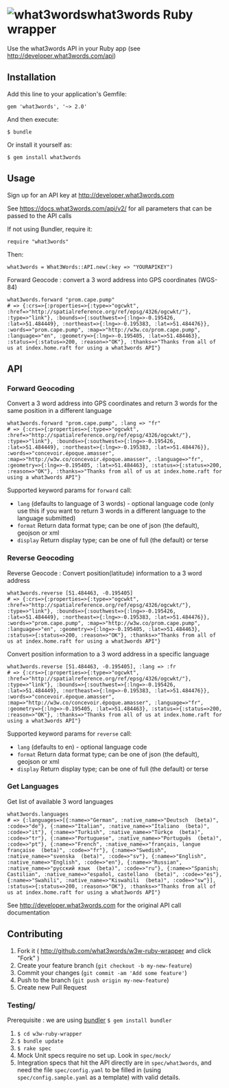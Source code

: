# ![what3words](https://map.what3words.com/images/map/marker-border.png)what3words Ruby wrapper

Use the what3words API in your Ruby app (see http://developer.what3words.com/api)

## Installation

Add this line to your application's Gemfile:

    gem 'what3words', '~> 2.0'

And then execute:

    $ bundle

Or install it yourself as:

    $ gem install what3words

## Usage

Sign up for an API key at http://developer.what3words.com

See https://docs.what3words.com/api/v2/ for all parameters that can be
passed to the API calls

If not using Bundler, require it:

    require "what3words"

Then:

    what3words = What3Words::API.new(:key => "YOURAPIKEY")

Forward Geocode : convert a 3 word address into GPS coordinates (WGS-84)

    what3words.forward "prom.cape.pump"
    # => {:crs=>{:properties=>{:type=>"ogcwkt", :href=>"http://spatialreference.org/ref/epsg/4326/ogcwkt/"}, :type=>"link"}, :bounds=>{:southwest=>{:lng=>-0.195426, :lat=>51.484449}, :northeast=>{:lng=>-0.195383, :lat=>51.484476}}, :words=>"prom.cape.pump", :map=>"http://w3w.co/prom.cape.pump", :language=>"en", :geometry=>{:lng=>-0.195405, :lat=>51.484463}, :status=>{:status=>200, :reason=>"OK"}, :thanks=>"Thanks from all of us at index.home.raft for using a what3words API"}

## API
### Forward Geocoding
Convert a 3 word address into GPS coordinates and return 3 words for the same position in a different language

    what3words.forward "prom.cape.pump", :lang => "fr"
    # => {:crs=>{:properties=>{:type=>"ogcwkt", :href=>"http://spatialreference.org/ref/epsg/4326/ogcwkt/"}, :type=>"link"}, :bounds=>{:southwest=>{:lng=>-0.195426, :lat=>51.484449}, :northeast=>{:lng=>-0.195383, :lat=>51.484476}}, :words=>"concevoir.époque.amasser", :map=>"http://w3w.co/concevoir.époque.amasser", :language=>"fr", :geometry=>{:lng=>-0.195405, :lat=>51.484463}, :status=>{:status=>200, :reason=>"OK"}, :thanks=>"Thanks from all of us at index.home.raft for using a what3words API"}

Supported keyword params for `forward` call:

* `lang` (defaults to language of 3 words)  - optional language code (only use this if you want to return 3 words in a different language to the language submitted)
* `format` Return data format type; can be one of json (the default), geojson or xml
* `display` Return display type; can be one of full (the default) or terse

### Reverse Geocoding
Reverse Geocode : Convert position(latitude) information to a 3 word address

    what3words.reverse [51.484463, -0.195405]
    # => {:crs=>{:properties=>{:type=>"ogcwkt", :href=>"http://spatialreference.org/ref/epsg/4326/ogcwkt/"}, :type=>"link"}, :bounds=>{:southwest=>{:lng=>-0.195426, :lat=>51.484449}, :northeast=>{:lng=>-0.195383, :lat=>51.484476}}, :words=>"prom.cape.pump", :map=>"http://w3w.co/prom.cape.pump", :language=>"en", :geometry=>{:lng=>-0.195405, :lat=>51.484463}, :status=>{:status=>200, :reason=>"OK"}, :thanks=>"Thanks from all of us at index.home.raft for using a what3words API"}

Convert position information to a 3 word address in a specific language

    what3words.reverse [51.484463, -0.195405], :lang => :fr
    # => {:crs=>{:properties=>{:type=>"ogcwkt", :href=>"http://spatialreference.org/ref/epsg/4326/ogcwkt/"}, :type=>"link"}, :bounds=>{:southwest=>{:lng=>-0.195426, :lat=>51.484449}, :northeast=>{:lng=>-0.195383, :lat=>51.484476}}, :words=>"concevoir.époque.amasser", :map=>"http://w3w.co/concevoir.époque.amasser", :language=>"fr", :geometry=>{:lng=>-0.195405, :lat=>51.484463}, :status=>{:status=>200, :reason=>"OK"}, :thanks=>"Thanks from all of us at index.home.raft for using a what3words API"}

Supported keyword params for `reverse` call:

* `lang` (defaults to en)  - optional language code
* `format` Return data format type; can be one of json (the default), geojson or xml
* `display` Return display type; can be one of full (the default) or terse

### Get Languages
Get list of available 3 word languages

    what3words.languages
    # => {:languages=>[{:name=>"German", :native_name=>"Deutsch  (beta)", :code=>"de"}, {:name=>"Italian", :native_name=>"Italiano  (beta)", :code=>"it"}, {:name=>"Turkish", :native_name=>"Türkçe  (beta)", :code=>"tr"}, {:name=>"Portuguese", :native_name=>"Português  (beta)", :code=>"pt"}, {:name=>"French", :native_name=>"français, langue française  (beta)", :code=>"fr"}, {:name=>"Swedish", :native_name=>"svenska  (beta)", :code=>"sv"}, {:name=>"English", :native_name=>"English", :code=>"en"}, {:name=>"Russian", :native_name=>"русский язык  (beta)", :code=>"ru"}, {:name=>"Spanish; Castilian", :native_name=>"español, castellano  (beta)", :code=>"es"}, {:name=>"Swahili", :native_name=>"Kiswahili  (beta)", :code=>"sw"}], :status=>{:status=>200, :reason=>"OK"}, :thanks=>"Thanks from all of us at index.home.raft for using a what3words API"}

See http://developer.what3words.com for the original API call documentation

## Contributing

1. Fork it ( http://github.com/what3words/w3w-ruby-wrapper and click "Fork" )
2. Create your feature branch (`git checkout -b my-new-feature`)
3. Commit your changes (`git commit -am 'Add some feature'`)
4. Push to the branch (`git push origin my-new-feature`)
5. Create new Pull Request

### Testing/

 Prerequisite : we are using [bundler](https://rubygems.org/gems/bundler)
    `$ gem install bundler`

1. `$ cd w3w-ruby-wrapper`
1. `$ bundle update`
1. `$ rake spec`
1. Mock Unit specs require no set up. Look in `spec/mock/`
1. Integration specs that hit the API directly are in `spec/what3words`, and need the file `spec/config.yaml` to be filled in (using `spec/config.sample.yaml` as a template) with valid details.
